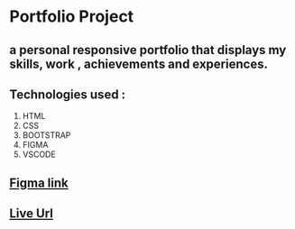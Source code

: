 # Portfolio Project
## a personal responsive portfolio that displays my skills, work , achievements and experiences.
## Technologies used :
1. HTML
2. CSS
3. BOOTSTRAP 
4. FIGMA 
5. VSCODE
##   [Figma link](https://www.figma.com/file/LzEbpSCFbhOMgasydVf7iL/Untitled?t=3txalT9hTCv0rTI7-6) 
## [Live Url](https://asmarasheed99.github.io/Portfolio/)
